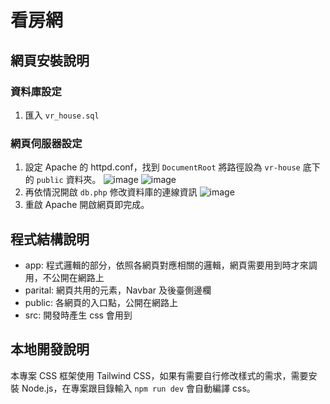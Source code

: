 # 看房網
## 網頁安裝說明
### 資料庫設定

1. 匯入 ``vr_house.sql``

### 網頁伺服器設定
1. 設定 Apache 的 httpd.conf，找到 ``DocumentRoot`` 將路徑設為 ``vr-house`` 底下的 ``public`` 資料夾。
![image](https://user-images.githubusercontent.com/84951972/177332502-9813cf6b-5fe9-4657-85ac-01b759edd27d.png)
![image](https://user-images.githubusercontent.com/84951972/177332654-a384fbe0-1e96-4c14-a1d8-fb58aec98a0a.png)
1. 再依情況開啟 ``db.php`` 修改資料庫的連線資訊
![image](https://user-images.githubusercontent.com/84951972/177332836-5f4343ca-0e05-4370-9286-50c78a2274ae.png)
1. 重啟 Apache 開啟網頁即完成。


## 程式結構說明
- app: 程式邏輯的部分，依照各網頁對應相關的邏輯，網頁需要用到時才來調用，不公開在網路上
- parital: 網頁共用的元素，Navbar 及後臺側邊欄
- public: 各網頁的入口點，公開在網路上
- src: 開發時產生 css 會用到

## 本地開發說明
本專案 CSS 框架使用 Tailwind CSS，如果有需要自行修改樣式的需求，需要安裝 Node.js，在專案跟目錄輸入 ``npm run dev`` 會自動編譯 css。
